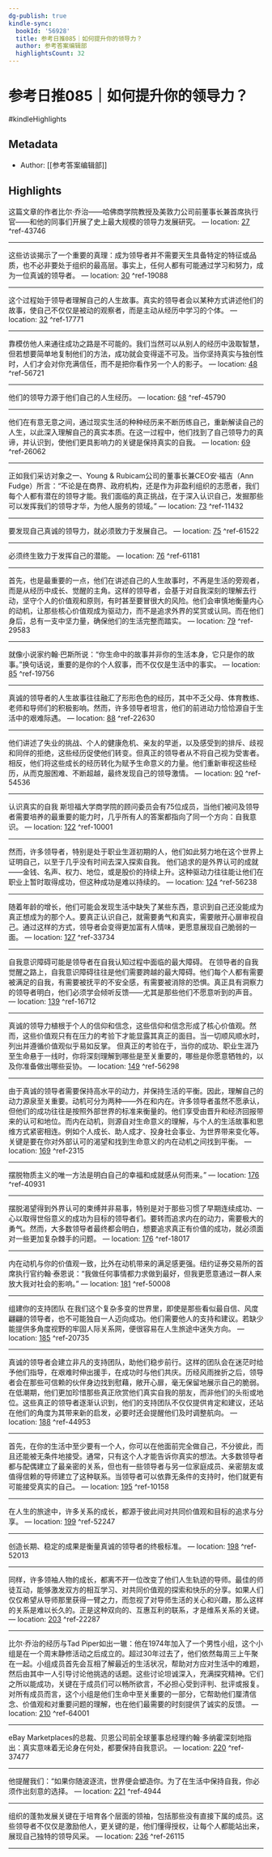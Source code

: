 ```yaml
---
dg-publish: true
kindle-sync:
  bookId: '56928'
  title: 参考日推085｜如何提升你的领导力？
  author: 参考答案编辑部
  highlightsCount: 32
---
```


# 参考日推085｜如何提升你的领导力？

#kindleHighlights

## Metadata
* Author: [[参考答案编辑部]]

## Highlights
这篇文章的作者比尔·乔治——哈佛商学院教授及美敦力公司前董事长兼首席执行官——和他的同事们开展了史上最大规模的领导力发展研究。 — location: [27]() ^ref-43746

---
这些访谈揭示了一个重要的真理：成为领导者并不需要天生具备特定的特征或品质，也不必非要处于组织的最高层。事实上，任何人都有可能通过学习和努力，成为一位真诚的领导者。 — location: [30]() ^ref-19088

---
这个过程始于领导者理解自己的人生故事。真实的领导者会以某种方式讲述他们的故事，使自己不仅仅是被动的观察者，而是主动从经历中学习的个体。 — location: [32]() ^ref-17771

---
靠模仿他人来通往成功之路是不可能的。我们当然可以从别人的经历中汲取智慧，但若想要简单地复制他们的方法，成功就会变得遥不可及。当你坚持真实与独创性时，人们才会对你充满信任，而不是把你看作另一个人的影子。 — location: [48]() ^ref-56721

---
他们的领导力源于他们自己的人生经历。 — location: [68]() ^ref-45790

---
他们在有意无意之间，通过现实生活的种种经历来不断历练自己，重新解读自己的人生，以此深入理解自己的真实本质。在这一过程中，他们找到了自己领导力的真谛，并认识到，使他们更具影响力的关键是保持真实的自我。 — location: [69]() ^ref-26062

---
正如我们采访对象之一、Young & Rubicam公司的董事长兼CEO安·福吉（Ann Fudge）所言：“不论是在商界、政府机构，还是作为非盈利组织的志愿者，我们每个人都有潜在的领导才能。我们面临的真正挑战，在于深入认识自己，发掘那些可以发挥我们的领导才华，为他人服务的领域。” — location: [73]() ^ref-11432

---
要发现自己真诚的领导力，就必须致力于发展自己。 — location: [75]() ^ref-61522

---
必须终生致力于发挥自己的潜能。 — location: [76]() ^ref-61181

---
首先，也是最重要的一点，他们在讲述自己的人生故事时，不再是生活的旁观者，而是从经历中成长、觉醒的主角。这样的领导者，会基于对自我深刻的理解去行动，坚守个人的价值观和原则，有时甚至要冒很大的风险。他们会审慎地衡量内心的动机，让那些核心价值观成为驱动力，而不是追求外界的奖赏或认同。而在他们身后，总有一支中坚力量，确保他们的生活完整而踏实。 — location: [79]() ^ref-29583

---
就像小说家约翰·巴斯所说：“你生命中的故事并非你的生活本身，它只是你的故事。”换句话说，重要的是你的个人叙事，而不仅仅是生活中的事实。 — location: [85]() ^ref-19756

---
真诚的领导者的人生故事往往融汇了形形色色的经历，其中不乏父母、体育教练、老师和导师们的积极影响。然而，许多领导者坦言，他们的前进动力恰恰源自于生活中的艰难际遇。 — location: [88]() ^ref-22630

---
他们讲述了失业的挑战、个人的健康危机、亲友的早逝，以及感受到的排斥、歧视和同伴的拒绝，这些经历促使他们转变。但真正的领导者从不将自己视为受害者。相反，他们将这些成长的经历转化为赋予生命意义的力量。他们重新审视这些经历，从而克服困难、不断超越，最终发现自己的领导激情。 — location: [90]() ^ref-54536

---
认识真实的自我 斯坦福大学商学院的顾问委员会有75位成员，当他们被问及领导者需要培养的最重要的能力时，几乎所有人的答案都指向了同一个方向：自我意识。 — location: [122]() ^ref-10001

---
然而，许多领导者，特别是处于职业生涯初期的人，他们如此努力地在这个世界上证明自己，以至于几乎没有时间去深入探索自我。 他们追求的是外界认可的成就——金钱、名声、权力、地位，或是股价的持续上升。这种驱动力往往能让他们在职业上暂时取得成功，但这种成功是难以持续的。 — location: [124]() ^ref-56238

---
随着年龄的增长，他们可能会发现生活中缺失了某些东西，意识到自己还没能成为真正想成为的那个人。要真正认识自己，就需要勇气和真实，需要敞开心扉审视自己。通过这样的方式，领导者会变得更加富有人情味，更愿意展现自己脆弱的一面。 — location: [127]() ^ref-33734

---
自我意识障碍可能是领导者在自我认知过程中面临的最大障碍。 在领导者的自我觉醒之路上，自我意识障碍往往是他们需要跨越的最大障碍。他们每个人都有需要被满足的自我，有需要被抚平的不安全感，有需要被消除的恐惧。真正具有洞察力的领导者明白，他们必须学会倾听反馈——尤其是那些他们不愿意听到的声音。 — location: [139]() ^ref-16712

---
真诚的领导力植根于个人的信仰和信念，这些信仰和信念形成了核心价值观。然而，这些价值观只有在压力的考验下才能显露其真正的面目。当一切顺风顺水时，列出并遵循价值观似乎易如反掌。 但真正的考验在于，当你的成功、职业生涯乃至生命悬于一线时，你将深刻理解到哪些是至关重要的，哪些是你愿意牺牲的，以及你准备做出哪些妥协。 — location: [149]() ^ref-56298

---
由于真诚的领导者需要保持高水平的动力，并保持生活的平衡。因此，理解自己的动力源泉至关重要。动机可分为两种——外在和内在。许多领导者虽然不愿承认，但他们的成功往往是按照外部世界的标准来衡量的。他们享受由晋升和经济回报带来的认可和地位。而内在动机，则源自对生命意义的理解，与个人的生活故事和思维方式紧密相连。例如个人成长、助人成才、投身社会事业、为世界带来变化等。关键是要在你对外部认可的渴望和找到生命意义的内在动机之间找到平衡。 — location: [169]() ^ref-2315

---
摆脱物质主义的唯一方法是明白自己的幸福和成就感从何而来。” — location: [176]() ^ref-40931

---
摆脱渴望得到外界认可的束缚并非易事，特别是对于那些习惯了早期连续成功、一心以取得世俗意义的成功为目标的领导者们。要转而追求内在的动力，需要极大的勇气。然而，大多数领导者最终都会明白，想要追求真正有价值的成功，就必须面对一些更加复杂棘手的问题。 — location: [176]() ^ref-18017

---
内在动机与你的价值观一致，比外在动机带来的满足感更强。纽约证券交易所的首席执行官约翰·泰恩说：“我做任何事情都力求做到最好，但我更愿意通过一群人来放大我对社会的影响。” — location: [181]() ^ref-50008

---
组建你的支持团队 在我们这个复杂多变的世界里，即使是那些看似最自信、风度翩翩的领导者，也不可能独自一人迈向成功。他们需要他人的支持和建议。若缺少能提供多角度视野的牢固人际关系网，便很容易在人生旅途中迷失方向。 — location: [185]() ^ref-20735

---
真诚的领导者会建立非凡的支持团队，助他们稳步前行。这样的团队会在迷茫时给予他们指导，在艰难时伸出援手，在成功时与他们共庆。历经风雨挫折之后，领导者会在那些可信赖的伙伴身边找到慰藉，敞开心扉，毫无保留地展示自己的脆弱。在低潮期，他们更加珍惜那些真正欣赏他们真实自我的朋友，而非他们的头衔或地位。这些真正的领导者逐渐认识到，他们的支持团队不仅仅提供肯定和建议，还站在他们的角度为其带来新的启发，必要时还会提醒他们及时调整航向。 — location: [188]() ^ref-44953

---
首先，在你的生活中至少要有一个人，你可以在他面前完全做自己，不分彼此，而且还能被无条件地接受。通常，只有这个人才能告诉你真实的想法。大多数领导者都与配偶建立了最亲密的关系，但也有一些领导者与另一位家庭成员、亲密朋友或值得信赖的导师建立了这种联系。当领导者可以依靠无条件的支持时，他们就更有可能接受真实的自己。 — location: [195]() ^ref-10158

---
在人生的旅途中，许多关系的成长，都源于彼此间对共同价值观和目标的追求与分享。 — location: [199]() ^ref-52247

---
创造长期、稳定的成果是衡量真诚的领导者的终极标准。 — location: [198]() ^ref-52013

---
同样，许多领袖人物的成长，都离不开一位改变了他们人生轨迹的导师。最佳的师徒互动，能够激发双方的相互学习、对共同价值观的探索和快乐的分享。如果人们仅仅希望从导师那里获得一臂之力，而忽视了对导师生活的关心和兴趣，那么这样的关系是难以长久的。正是这种双向的、互惠互利的联系，才是维系关系的关键。 — location: [203]() ^ref-22287

---
比尔·乔治的经历与Tad Piper如出一辙：他在1974年加入了一个男性小组，这个小组是在一个周末静修活动之后成立的。超过30年过去了，他们依然每周三上午聚在一起。小组成员首先会互相了解最近的生活状况，帮助对方应对生活中的难题，然后由其中一人引导讨论他挑选的话题。这些讨论坦诚深入，充满探究精神。它们之所以能成功，关键在于成员们可以畅所欲言，不必担心受到评判、批评或报复。对所有成员而言，这个小组是他们生命中至关重要的一部分，它帮助他们厘清信念、价值观和对重要问题的理解，也在他们最需要的时刻提供了诚实的反馈。 — location: [210]() ^ref-64001

---
eBay Marketplaces的总裁、贝恩公司前全球董事总经理约翰·多纳霍深刻地指出：真实意味着无论身在何处，都要保持自我意识。 — location: [220]() ^ref-37477

---
他提醒我们：“如果你随波逐流，世界便会塑造你。为了在生活中保持自我，你必须作出刻意的选择。 — location: [221]() ^ref-4944

---
组织的蓬勃发展关键在于培育各个层面的领袖，包括那些没有直接下属的成员。这些领导者不仅仅是激励他人，更关键的是，他们懂得授权，让每个人都能站出来，展现自己独特的领导风采。 — location: [236]() ^ref-26115

---
